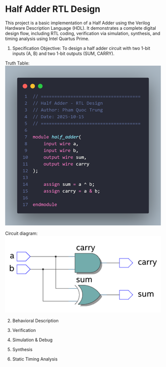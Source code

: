 # Half Adder RTL Design

This project is a basic implementation of a Half Adder using the Verilog Hardware Description Language (HDL). It demonstrates a complete digital design flow, including RTL coding, verification via simulation, synthesis, and timing analysis using Intel Quartus Prime.

1. Specification
Objective: To design a half adder circuit with two 1-bit inputs (A, B) and two 1-bit outputs (SUM, CARRY).

Truth Table:
![Truth Table](https://github.com/trungpham141205/Half_Adder/blob/main/images/behavioral.png)

Circuit diagram: 
![Circuit Diagram](https://github.com/trungpham141205/Half_Adder/blob/main/images/circuit_diagram.png)

2. Behavioral Description

3. Verification

4. Simulation & Debug   

5. Synthesis

6. Static Timing Analysis


